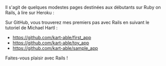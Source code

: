Il s'agit de quelques modestes pages destinées aux débutants sur Ruby on Rails, à lire sur 
Heroku :

Sur GitHub, vous trouverez mes premiers pas avec Rails en suivant le tutoriel de 
Michael Hartl : 
- https://github.com/kart-able/first_app
- https://github.com/kart-able/toy_app
- https://github.com/kart-able/sample_app

Faites-vous plaisir avec Rails !